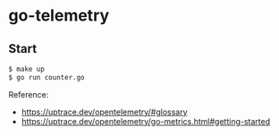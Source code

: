 # go-telemetry


## Start

```bash
$ make up
$ go run counter.go
```

Reference:
- https://uptrace.dev/opentelemetry/#glossary
- https://uptrace.dev/opentelemetry/go-metrics.html#getting-started
